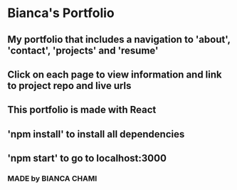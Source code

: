 # Bianca's Portfolio 

## My portfolio that includes a navigation to 'about', 'contact', 'projects' and 'resume'

## Click on each page to view information and link to project repo and live urls 

## This portfolio is made with React

## 'npm install' to install all dependencies

## 'npm start' to go to localhost:3000



### MADE by BIANCA CHAMI 
